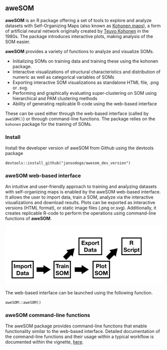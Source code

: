 aweSOM
------

**aweSOM** is an R package offering a set of tools to explore and
analyze datasets with Self-Organizing Maps (also known as [Kohonen
maps](https://en.wikipedia.org/wiki/Self-organizing_map)), a form of
artificial neural network originally created by [Teuvo
Kohonen](https://en.wikipedia.org/wiki/Teuvo_Kohonen) in the 1980s. The
package introduces interactive plots, making analysis of the SOM easier.

**aweSOM** provides a variety of functions to analyze and visualize
SOMs. 

* Initializing SOMs on training data and training these using the kohonen package.
* Interactive visualizations of structural characteristics and distribution of numeric as well as categorical variables of SOMs
* Exporting interactive SOM visualizations as standalone HTML file, .png or .svg.
* Performing and graphically evaluating super-clustering on SOM using hierarchical and PAM clustering methods 
* Ability of generating replicable R-code using the web-based interface

These can be used either through the web-based interface (called by
`aweSOM()`) or through command-line functions. The package relies on the
`kohonen` package for the training of SOMs.








### Install

Install the developer version of aweSOM from Github using the devtools
package

    devtools::install_github("jansodoge/awesom_dev_version")

### aweSOM web-based interface

An intuitive and user-friendly approach to training and analyzing
datasets with self-organizing maps is enabled by the aweSOM web-based
interface. It allows the user to import data, train a SOM, analyze via
the interactive visualizations and download results. Plots can be exported 
as interactive versions (HTML format), or static image files (.png or.svg).
Additionally, it creates replicable R-code to perform the operations 
using command-line functions of **aweSOM**.





![](shiny_workflow.png)

The web-based interface can be launched using the following function.

    aweSOM::aweSOM()

### aweSOM command-line functions

The aweSOM package provides command-line functions that enable
functionality similar to the web-based interface. Detailed documentation
of the command-line functions and their usage within a typical workflow
is documented within the vignette, [here](articles/aweSOM-package.html).

    


